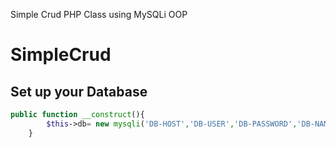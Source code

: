 Simple Crud PHP Class using MySQLi OOP

# SimpleCrud

## Set up your Database

```php
public function __construct(){
		$this->db= new mysqli('DB-HOST','DB-USER','DB-PASSWORD','DB-NAME'); //Host ,user ,password ,dbname 
	}
```

